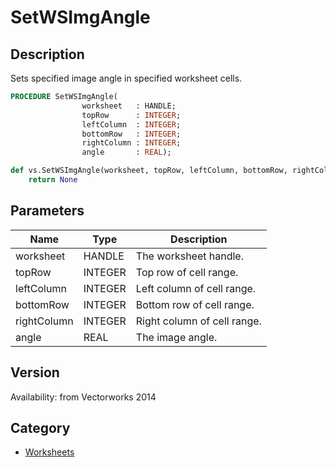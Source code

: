 # SetWSImgAngle

## Description
Sets specified image angle in specified worksheet cells.

```pascal
PROCEDURE SetWSImgAngle(
				worksheet   : HANDLE;
				topRow      : INTEGER;
				leftColumn  : INTEGER;
				bottomRow   : INTEGER;
				rightColumn : INTEGER;
				angle       : REAL);
```

```python
def vs.SetWSImgAngle(worksheet, topRow, leftColumn, bottomRow, rightColumn, angle):
    return None
```

## Parameters
|Name|Type|Description|
|---|---|---|
|worksheet|HANDLE|The worksheet handle.|
|topRow|INTEGER|Top row of cell range.|
|leftColumn|INTEGER|Left column of cell range.|
|bottomRow|INTEGER|Bottom row of cell range.|
|rightColumn|INTEGER|Right column of cell range.|
|angle|REAL|The image angle.|

## Version
Availability: from Vectorworks 2014

## Category
* [Worksheets](../Categories/Worksheets.md)
